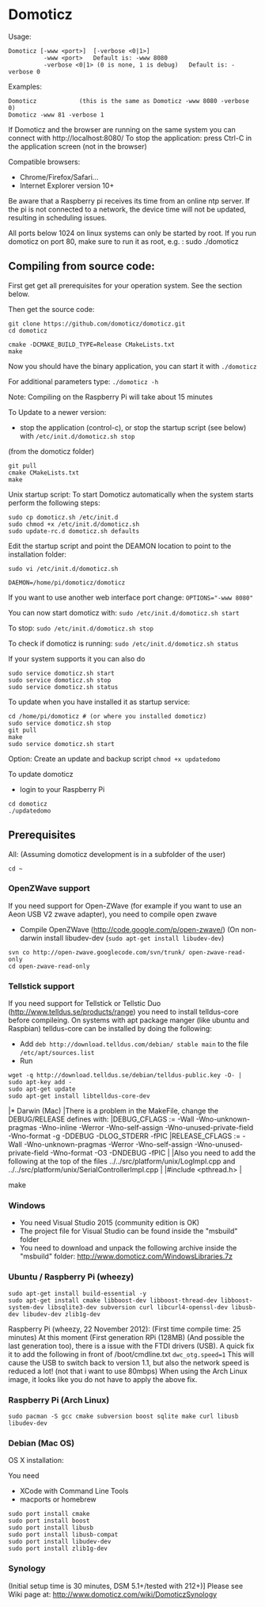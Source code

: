 # Domoticz

Usage:
```
Domoticz [-www <port>]  [-verbose <0|1>]
          -www <port>   Default is: -www 8080
          -verbose <0|1> (0 is none, 1 is debug)   Default is: -verbose 0
```

Examples:
```
Domoticz            (this is the same as Domoticz -www 8080 -verbose 0)
Domoticz -www 81 -verbose 1
```

If Domoticz and the browser are running on the same system you can connect with http://localhost:8080/
To stop the application: press Ctrl-C in the application screen (not in the browser)

Compatible browsers:
* Chrome/Firefox/Safari...
* Internet Explorer version 10+

Be aware that a Raspberry pi receives its time from an online ntp server.
If the pi is not connected to a network, the device time will not be updated, resulting in scheduling issues. 

All ports below 1024 on linux systems can only be started by root.
If you run domoticz on port 80, make sure to run it as root, e.g. : sudo ./domoticz

Compiling from source code:
---------------------------

First get get all prerequisites for your operation system. See the section below.

Then get the source code:
```
git clone https://github.com/domoticz/domoticz.git
cd domoticz

cmake -DCMAKE_BUILD_TYPE=Release CMakeLists.txt
make
```

Now you should have the binary application, you can start it with
`./domoticz`

For additional parameters type:
`./domoticz -h`

Note: Compiling on the Raspberry Pi will take about 15 minutes

To Update to a newer version:
- stop the application (control-c), or stop the startup script (see below) with `/etc/init.d/domoticz.sh stop`

(from the domoticz folder)
```
git pull
cmake CMakeLists.txt
make
```

Unix startup script:
To start Domoticz automatically when the system starts perform the following steps:
```
sudo cp domoticz.sh /etc/init.d
sudo chmod +x /etc/init.d/domoticz.sh
sudo update-rc.d domoticz.sh defaults
```

Edit the startup script and point the DEAMON location to point to the installation folder:
```
sudo vi /etc/init.d/domoticz.sh

DAEMON=/home/pi/domoticz/domoticz
```

If you want to use another web interface port change:
`OPTIONS="-www 8080"`

You can now start domoticz with:
`sudo /etc/init.d/domoticz.sh start`

To stop:
`sudo /etc/init.d/domoticz.sh stop`

To check if domoticz is running:
`sudo /etc/init.d/domoticz.sh status`

If your system supports it you can also do
```
sudo service domoticz.sh start
sudo service domoticz.sh stop
sudo service domoticz.sh status
```

To update when you have installed it as startup service:
```
cd /home/pi/domoticz # (or where you installed domoticz)
sudo service domoticz.sh stop
git pull
make
sudo service domoticz.sh start
```

Option: Create an update and backup script
`chmod +x updatedomo`

To update domoticz

* login to your Raspberry Pi
```
cd domoticz
./updatedomo
```


## Prerequisites

All: (Assuming domoticz development is in a subfolder of the user)

`cd ~`

### OpenZWave support
If you need support for Open-ZWave (for example if you want to use an Aeon USB V2 zwave adapter),
you need to compile open zwave

- Compile OpenZWave (http://code.google.com/p/open-zwave/)
(On non-darwin install libudev-dev (`sudo apt-get install libudev-dev`)
```
svn co http://open-zwave.googlecode.com/svn/trunk/ open-zwave-read-only
cd open-zwave-read-only
```

### Tellstick support
If you need support for Tellstick or Tellstic Duo (http://www.telldus.se/products/range) you need to install telldus-core before compileing. 
On systems with apt package manger (like ubuntu and Raspbian) telldus-core can be installed by doing the following:
 * Add `deb http://download.telldus.com/debian/ stable main` to the file `/etc/apt/sources.list`
 * Run
```
wget -q http://download.telldus.se/debian/telldus-public.key -O- | sudo apt-key add -
sudo apt-get update
sudo apt-get install libtelldus-core-dev
```

|* Darwin (Mac)
|There is a problem in the MakeFile, change the DEBUG/RELEASE defines with:
|DEBUG_CFLAGS    := -Wall -Wno-unknown-pragmas -Wno-inline -Werror -Wno-self-assign -Wno-unused-private-field -Wno-format -g -DDEBUG -DLOG_STDERR -fPIC
|RELEASE_CFLAGS  := -Wall -Wno-unknown-pragmas -Werror -Wno-self-assign -Wno-unused-private-field -Wno-format -O3 -DNDEBUG -fPIC
|
|Also you need to add the following at the top of the files ../../src/platform/unix/LogImpl.cpp and ../../src/platform/unix/SerialControllerImpl.cpp
|
|#include <pthread.h>
|

make


### Windows
- You need Visual Studio 2015 (community edition is OK)
- The project file for Visual Studio can be found inside the "msbuild" folder
- You need to download and unpack the following archive inside the "msbuild" folder:
  http://www.domoticz.com/WindowsLibraries.7z

### Ubuntu / Raspberry Pi (wheezy)
```
sudo apt-get install build-essential -y
sudo apt-get install cmake libboost-dev libboost-thread-dev libboost-system-dev libsqlite3-dev subversion curl libcurl4-openssl-dev libusb-dev libudev-dev zlib1g-dev
```

Raspberry Pi (wheezy, 22 November 2012): (First time compile time: 25 minutes)
At this moment (First generation RPi (128MB) (And possible the last generation too), there is a issue with the FTDI drivers (USB).
A quick fix it to add the following in front of /boot/cmdline.txt
`dwc_otg.speed=1`
This will cause the USB to switch back to version 1.1, but also the network speed is reduced a lot! (not that i want to use 80mbps)
When using the Arch Linux image, it looks like you do not have to apply the above fix.

### Raspberry Pi (Arch Linux)
`sudo pacman -S gcc cmake subversion boost sqlite make curl libusb libudev-dev`

### Debian (Mac OS)
OS X installation:

You need
- XCode with Command Line Tools
- macports or homebrew

```
sudo port install cmake
sudo port install boost
sudo port install libusb
sudo port install libusb-compat
sudo port install libudev-dev
sudo port install zlib1g-dev
```

###  Synology

(Initial setup time is 30 minutes, DSM 5.1+/tested with 212+)]
Please see Wiki page at: http://www.domoticz.com/wiki/DomoticzSynology
